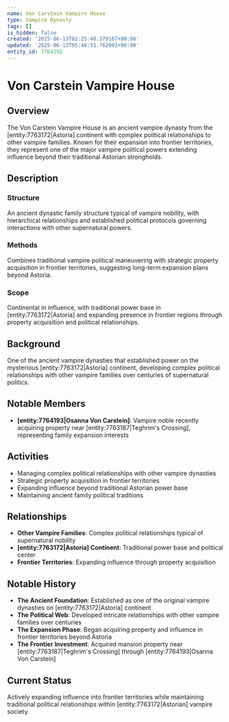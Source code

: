 ```yaml
---
name: Von Carstein Vampire House
type: Vampire Dynasty
tags: []
is_hidden: false
created: '2025-06-13T02:25:40.379167+00:00'
updated: '2025-06-13T05:40:51.762003+00:00'
entity_id: 7764192
---
```


# Von Carstein Vampire House

## Overview
The Von Carstein Vampire House is an ancient vampire dynasty from the [entity:7763172|Astoria] continent with complex political relationships to other vampire families. Known for their expansion into frontier territories, they represent one of the major vampire political powers extending influence beyond their traditional Astorian strongholds.

## Description
### Structure
An ancient dynastic family structure typical of vampire nobility, with hierarchical relationships and established political protocols governing interactions with other supernatural powers.

### Methods
Combines traditional vampire political maneuvering with strategic property acquisition in frontier territories, suggesting long-term expansion plans beyond Astoria.

### Scope
Continental in influence, with traditional power base in [entity:7763172|Astoria] and expanding presence in frontier regions through property acquisition and political relationships.

## Background
One of the ancient vampire dynasties that established power on the mysterious [entity:7763172|Astoria] continent, developing complex political relationships with other vampire families over centuries of supernatural politics.

## Notable Members
- **[entity:7764193|Osanna Von Carstein]**: Vampire noble recently acquiring property near [entity:7763187|Teghrim's Crossing], representing family expansion interests

## Activities
- Managing complex political relationships with other vampire dynasties
- Strategic property acquisition in frontier territories
- Expanding influence beyond traditional Astorian power base
- Maintaining ancient family political traditions

## Relationships
- **Other Vampire Families**: Complex political relationships typical of supernatural nobility
- **[entity:7763172|Astoria] Continent**: Traditional power base and political center
- **Frontier Territories**: Expanding influence through property acquisition

## Notable History
- **The Ancient Foundation**: Established as one of the original vampire dynasties on [entity:7763172|Astoria] continent
- **The Political Web**: Developed intricate relationships with other vampire families over centuries
- **The Expansion Phase**: Began acquiring property and influence in frontier territories beyond Astoria
- **The Frontier Investment**: Acquired mansion property near [entity:7763187|Teghrim's Crossing] through [entity:7764193|Osanna Von Carstein]

## Current Status
Actively expanding influence into frontier territories while maintaining traditional political relationships within [entity:7763172|Astorian] vampire society.